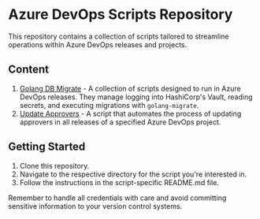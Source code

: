 # Azure DevOps Scripts Repository

This repository contains a collection of scripts tailored to streamline operations within Azure DevOps releases and projects.

## Content

1. [Golang DB Migrate](./golang_db_migrate/README.md) - A collection of scripts designed to run in Azure DevOps releases. They manage logging into HashiCorp's Vault, reading secrets, and executing migrations with `golang-migrate`.
2. [Update Approvers](./releases_configure/README.md) - A script that automates the process of updating approvers in all releases of a specified Azure DevOps project.

## Getting Started

1. Clone this repository.
2. Navigate to the respective directory for the script you're interested in.
3. Follow the instructions in the script-specific README.md file.

Remember to handle all credentials with care and avoid committing sensitive information to your version control systems.
